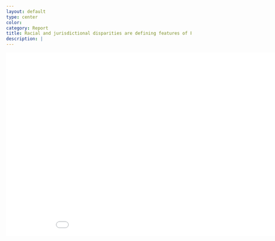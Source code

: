 ```yaml
---
layout: default
type: center
color:
category: Report
title: Racial and jurisdictional disparities are defining features of Florida's criminal justice system.
description: |
---
```

<iframe src="DataVisualizations/prisonrate2.html" height='500' width='960' frameborder='0' scrolling='no'></iframe>

